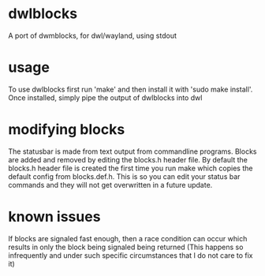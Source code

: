 # dwlblocks
A port of dwmblocks, for dwl/wayland, using stdout
# usage
To use dwlblocks first run 'make' and then install it with 'sudo make install'.
Once installed, simply pipe the output of dwlblocks into dwl
# modifying blocks
The statusbar is made from text output from commandline programs.
Blocks are added and removed by editing the blocks.h header file.
By default the blocks.h header file is created the first time you run make which copies the default config from blocks.def.h.
This is so you can edit your status bar commands and they will not get overwritten in a future update.
# known issues
If blocks are signaled fast enough, then a race condition can occur which results in only the block being signaled being returned
(This happens so infrequently and under such specific circumstances that I do not care to fix it)
